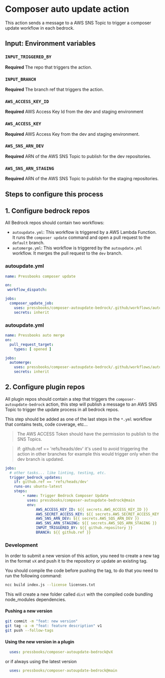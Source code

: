 # Composer auto update action

This action sends a message to a AWS SNS Topic to trigger a composer update workflow in each bedrock.

## Input: Environment variables

### `INPUT_TRIGGERED_BY`

**Required** The repo that triggers the action.

### `INPUT_BRANCH`

**Required** The branch ref that triggers the action.

### `AWS_ACCESS_KEY_ID`

**Required** AWS Access Key Id from the dev and staging environment

### `AWS_ACCESS_KEY`

**Required** AWS Access Key from the dev and staging environment.

### `AWS_SNS_ARN_DEV`

**Required** ARN of the AWS SNS Topic to publish for the dev repositories.

### `AWS_SNS_ARN_STAGING`

**Required** ARN of the AWS SNS Topic to publish for the staging repositories.

## Steps to configure this process

## 1. Configure bedrock repos

All Bedrock repos should contain two workflows:

* `autoupdate.yml`: This workflow is triggered by a AWS Lambda Function. It runs the `composer update` command and open a pull request to the `default` branch.
* `automerge.yml`: This workflow is triggered by the `autoupdate.yml` workflow. It merges the pull request to the `dev` branch.

### autoupdate.yml

```yaml
name: Pressbooks composer update

on:
 workflow_dispatch:

jobs:
  composer_update_job:
    uses: pressbooks/composer-autoupdate-bedrock/.github/workflows/auto-update.yml@main
    secrets: inherit
```

### autoupdate.yml

```yaml
name: Pressbooks auto merge
on:
  pull_request_target:
    types: [ opened ]

jobs:
  automerge:
    uses: pressbooks/composer-autoupdate-bedrock/.github/workflows/auto-merge.yml@main
    secrets: inherit
```

## 2. Configure plugin repos

All plugin repos should contain a step that triggers the `composer-autoupdate-bedrock` action, this step will publish a message to an AWS SNS Topic to trigger the update process in all bedrock repos.

This step should be added as one of the last steps in the `*.yml` workflow that contains tests, code coverage, etc...

> The AWS ACCESS Token should have the permission to publish to the SNS Topics.

> if: github.ref == 'refs/heads/dev' it's used to avoid triggering the action in other branches for example this would trigger only when the dev branch is updated.

```yaml
jobs:
  # other tasks... like linting, testing, etc.
  trigger_bedrock_updates:
    if: github.ref == 'refs/heads/dev'
    runs-on: ubuntu-latest
    steps:
        - name: Trigger Bedrock Composer Update
          uses: pressbooks/composer-autoupdate-bedrock@main
          env:
              AWS_ACCESS_KEY_ID: ${{ secrets.AWS_ACCESS_KEY_ID }}
              AWS_SECRET_ACCESS_KEY: ${{ secrets.AWS_SECRET_ACCESS_KEY }}
              AWS_SNS_ARN_DEV: ${{ secrets.AWS_SQS_ARN_DEV }}
              AWS_SNS_ARN_STAGING: ${{ secrets.AWS_SQS_ARN_STAGING }}
              INPUT_TRIGGERED_BY: ${{ github.repository }}
              BRANCH: ${{ github.ref }}

```

### Development

In order to submit a new version of this action, you need to create a new tag in the format `vX` and push it to the repository or update an existing tag.

You should compile the code before pushing the tag, to do that you need to run the following command:

```bash
ncc build index.js --license licenses.txt
```

This will create a new folder called `dist` with the compiled code bundling node_modules dependencies.

#### Pushing a new version

```bash
git commit -m "feat: new version"
git tag -a -m "feat: feature description" v1
git push --follow-tags
```
#### Using the new version in a plugin

```yaml
  uses: pressbooks/composer-autoupdate-bedrock@vX    
```

or if always using the latest version

```yaml
  uses: pressbooks/composer-autoupdate-bedrock@main   
```
